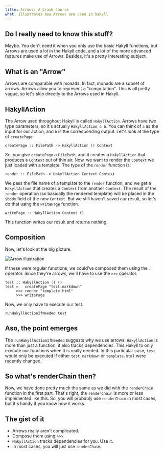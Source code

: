 ```yaml
---
title: Arrows: A Crash Course
what: illustrates how Arrows are used in hakyll
---
```


## Do I really need to know this stuff?

Maybe. You don't need it when you only use the basic Hakyll functions, but
Arrows are used a lot in the Hakyll code, and a lot of the more advanced
features make use of Arrows. Besides, it's a pretty interesting subject.

## What is an "Arrow"

Arrows are comparable with monads. In fact, monads are a subset of arrows.
Arrows allow you to represent a "computation". This is all pretty vague, so
let's skip directly to the Arrows used in Hakyll.

## HakyllAction

The Arrow used throughout Hakyll is called `HakyllAction`. Arrows have two
type parameters, so it's actually `HakyllAction a b`. You can think of `a`
as the input for our action, and `b` is the corresponding output. Let's look
at the type of `createPage`:

~~~~~{.haskell}
createPage :: FilePath -> HakyllAction () Context
~~~~~

So, you give `createPage` a `FilePath`, and it creates a `HakyllAction` that
produces a `Context` out of thin air. Now, we want to render the `Context` we
just loaded with a template. The type of the `render` function is:

~~~~~{.haskell}
render :: FilePath -> HakyllAction Context Context
~~~~~

We pass the file name of a template to the `render` function, and we get a
`HakyllAction` that creates a `Context` from another `Context`. The result
of the `render` operation (so basically the rendered template) will be placed
in the `$body` field of the new `Context`. But we still haven't saved our
result, so let's do that using the `writePage` function.

~~~~~{.haskell}
writePage :: HakyllAction Context ()
~~~~~

This function writes our result and returns nothing.

## Composition

Now, let's look at the big picture.

![Arrow illustration]($root/images/arrow-composition.png)

If these were regular functions, we could've composed them using the `.`
operator. Since they're arrows, we'll have to use the `>>>` operator.

~~~~~{.haskell}
test :: HakyllAction () ()
test =   createPage "test.markdown"
     >>> render "template.html"
     >>> writePage
~~~~~

Now, we only have to execute our test.

~~~~~{.haskell}
runHakyllActionIfNeeded test
~~~~~

## Aso, the point emerges

The `runHakyllActionIfNeeded` suggests why we use arrows. `HakyllAction` is more
than just a function, it also tracks dependencies. This Hakyll to only execute
our functions when it is really needed. In this particular case, `test` would
only be executed if either `test.markdown` or `template.html` were recently
changed.

## So what's renderChain then?

Now, we have done pretty much the same as we did with the `renderChain` function
in the first part. That's right, the `renderChain` is more or less implemented
like this. So, you will probably use `renderChain` in most cases, but it's
handy if you know how it works.

## The gist of it

- Arrows really aren't complicated.
- Compose them using `>>>`.
- `HakyllAction` tracks dependencies for you. Use it.
- In most cases, you will just use `renderChain`.
